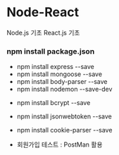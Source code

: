 # Node-React

Node.js 기초 React.js 기초

### npm install package.json

- npm install express --save
- npm install mongoose --save
- npm install body-parser --save
- npm install nodemon --save-dev
<!-- -dev : 로컬에서만 하겠다. -->
- npm install bcrypt --save
- npm install jsonwebtoken --save
- npm install cookie-parser --save

- 회원가입 테스트 : PostMan 활용
